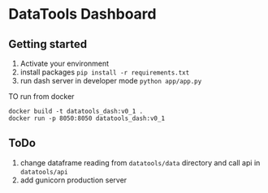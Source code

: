 # DataTools Dashboard

## Getting started
1. Activate your environment
2. install packages `pip install -r requirements.txt`
3. run dash server in developer mode `python app/app.py`

TO run from docker
```
docker build -t datatools_dash:v0_1 .
docker run -p 8050:8050 datatools_dash:v0_1 
```
## ToDo
1. change dataframe reading from `datatools/data` directory and call api in `datatools/api`
2. add gunicorn production server